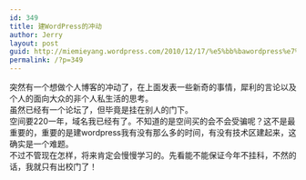 ```yaml
---
id: 349
title: 建WordPress的冲动
author: Jerry
layout: post
guid: http://miemieyang.wordpress.com/2010/12/17/%e5%bb%bawordpress%e7%9a%84%e5%86%b2%e5%8a%a8
permalink: /?p=349
---
```

突然有一个想做个人博客的冲动了，在上面发表一些新奇的事情，犀利的言论以及个人的面向大众的非个人私生活的思考。  
虽然已经有一个论坛了，但毕竟是挂在别人的门下。  
空间要220一年，域名我已经有了。不知道的是空间买的会不会受骗呢？这不是最重要的，重要的是建wordpress我有没有那么多的时间，有没有技术区建起来，这确实是一个难题。  
不过不管现在怎样，将来肯定会慢慢学习的。先看能不能保证今年不挂科，不然的话，我就只有出校门了！